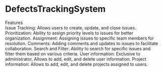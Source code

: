 # DefectsTrackingSystem
Features <br />
Issue Tracking: Allows users to create, update, and close issues.
Prioritization: Ability to assign priority levels to issues for better organization.
Assignment: Assigning issues to specific team members for resolution.
Comments: Adding comments and updates to issues to facilitate collaboration.
Search and Filter: Ability to search for specific issues and filter them based on various criteria.
User information: Exclusive to administrator, Allows to add, edit, and delete user information.
Project information: Allows to add, edit, and delete projects assigned to users.
